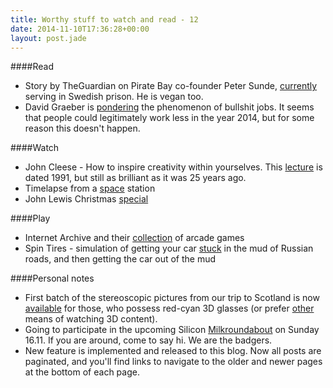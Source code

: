 ```yaml
---
title: Worthy stuff to watch and read - 12
date: 2014-11-10T17:36:28+00:00
layout: post.jade
---
```


####Read
* Story by TheGuardian on Pirate Bay co-founder Peter Sunde, [currently](http://www.theguardian.com/technology/2014/nov/05/sp-pirate-bay-cofounder-peter-sunde-in-prison) serving in Swedish prison. He is vegan too.
* David Graeber is [pondering](https://libcom.org/library/phenomenon-bullshit-jobs-david-graeber) the phenomenon of bullshit jobs. It seems that people could legitimately work less in the year 2014, but for some reason this doesn't happen.

####Watch

* John Cleese - How to inspire creativity within yourselves. This [lecture](http://tune.pk/video/3977274/john-cleese-how-to-inspire-creativity-within-yourselves) is dated 1991, but still as brilliant as it was 25 years ago.
* Timelapse from a [space](http://vimeo.com/111049676) station
* John Lewis Christmas [special](https://www.youtube.com/watch?v=iccscUFY860)

####Play

* Internet Archive and their [collection](https://archive.org/details/internetarcade) of arcade games
* Spin Tires - simulation of getting your car [stuck](https://www.youtube.com/watch?v=qiOt7SuHGPM) in the mud of Russian roads, and then getting the car out of the mud

####Personal notes

* First batch of the stereoscopic pictures from our trip to Scotland is now [available](https://www.flickr.com/photos/karismafilms/sets/72157648775217758/) for those, who possess red-cyan 3D glasses (or prefer [other](http://phereo.com/album/545d5f0ad475fe505c000390) means of watching 3D content).
* Going to participate in the upcoming Silicon [Milkroundabout](https://www.siliconmilkroundabout.com) on Sunday 16.11. If you are around, come to say hi. We are the badgers.
* New feature is implemented and released to this blog. Now all posts are paginated, and you'll find links to navigate to the older and newer pages at the bottom of each page.

